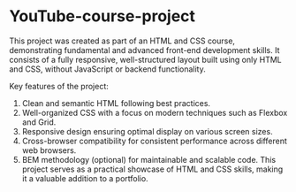 # YouTube-course-project
This project was created as part of an HTML and CSS course, demonstrating fundamental and advanced front-end development skills. It consists of a fully responsive, well-structured layout built using only HTML and CSS, without JavaScript or backend functionality.

Key features of the project:

1. Clean and semantic HTML following best practices.
2. Well-organized CSS with a focus on modern techniques such as Flexbox and Grid.
3. Responsive design ensuring optimal display on various screen sizes.
4. Cross-browser compatibility for consistent performance across different web browsers.
5. BEM methodology (optional) for maintainable and scalable code.
This project serves as a practical showcase of HTML and CSS skills, making it a valuable addition to a portfolio.









